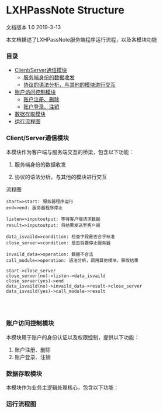 # LXHPassNote Structure
文档版本 1.0 2019-3-13

本文档描述了LXHPassNote服务端程序运行流程，以及各模块功能

### 目录

 * [Client/Server通信模块](#Client/Server通信模块)
    * [服务端身份的数据收发](#服务端身份的数据收发) 
    * [协议的语法分析，与其他的模块进行交互](#协议的语法分析，与其他的模块进行交互)
 * [账户访问控制模块](#账户访问控制模块)
    * [账户注册、删除](#账户注册、删除)
    * [账户登录、注销](#账户登录、注销)
 * [数据存取模块](#数据存取模块)
 * [运行流程图](#运行流程图)
### Client/Server通信模块
本模块作为客户端与服务端交互的桥梁，包含以下功能：  
 1. 服务端身份的数据收发

 2. 协议的语法分析，与其他的模块进行交互

流程图

```flow
start=>start: 服务器程序运行
end=>end: 服务器程序停止

listen=>inputoutput: 等待客户端请求数据
result=>inputoutput: 将结果发送至客户端

data_isvaild=>condition: 检查字段是否合乎标准
close_server=>condition: 是否将要停止服务器

invaild_data=>operation: 数据不合法
call_module=>operation: 语法分析，调用其他模块，获取结果

start->close_server
close_server(no)->listen->data_isvaild
close_server(yes)->end
data_isvaild(no)->invaild_data->result->close_server
data_isvaild(yes)->call_module->result


```



​    

### 账户访问控制模块
本模块用于账户的身份认证以及权限控制，提供以下功能：  
 1. 账户注册、删除 
 2. 账户登录、注销  

### 数据存取模块  
本模块作为业务主逻辑处理核心，包含以下功能：  

### 运行流程图  
```flow

```
